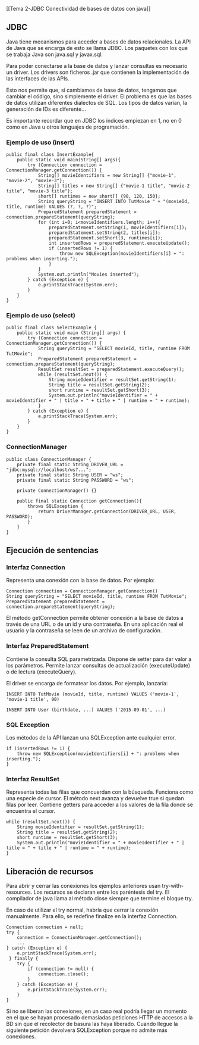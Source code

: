 [[Tema 2-JDBC Conectividad de bases de datos con java]]

## JDBC
Java tiene mecanismos para acceder a bases de datos relacionales. La API de Java que se encarga de esto se llama JDBC. Los paquetes con los que se trabaja Java son java.sql y javax.sql.

Para poder conectarse a la base de datos y lanzar consultas es necesario un driver. Los drivers son ficheros .jar que contienen la implementación de las interfaces de las APIs.

Esto nos permite que, si cambiamos de base de datos, tengamos que cambiar el código, sino simplemente el driver. El problema es que las bases de datos utilizan diferentes dialectos de SQL. Los tipos de datos varían, la generación de IDs es diferente...

Es importante recordar que en JDBC los índices empiezan en 1, no en 0 como en Java u otros lenguajes de programación.

### Ejemplo de uso (insert)
```
public final class InsertExample{
	public static void main(String[] args){
		try (Connection connection = ConnectionManager.getConnection()) {
			String[] movieIdentifiers = new String[] {"movie-1", "movie-2", "movie-3"};
			String[] titles = new String[] {"movie-1 title", "movie-2 title", "movie-3 title"};
			short[] runtimes = new short[] {90, 120, 150};
			String queryString = "INSERT INTO TutMovie " + "(movieId, title, runtime) VALUES (?, ?, ?)";
			PreparedStatement preparedStatement = connection.prepareStatement(queryString);
			for (int i=0; i<movieIdentifiers.length; i++){
				preparedStatement.setString(1, movieIdentifiers[i]);
				preparedStatement.setString(2, titles[i]);
				preparedStatement.setShort(3, runtimes[i]);
				int insertedRows = preparedStatement.executeUpdate();
				if (insertedRows != 1) { 
					throw new SQLException(movieIdentifiers[i] + ": problems when inserting."); 
				}
			}
			System.out.println("Movies inserted");
		} catch (Exception e) {
			e.printStackTrace(System.err);
		}
	}
}
```

### Ejemplo de uso (select)
```
public final class SelectExample {
	public static void main (String[] args) {
		try (Connection connection = ConnectionManager.getConnection()) {
			String queryString = "SELECT movieId, title, runtime FROM TutMovie";
			PreparedStatement preparedStatement = connection.prepareStatement(queryString);
			ResultSet resultSet = preparedStatement.executeQuery();
			while (resultSet.next()) {
				String movieIdentifier = resultSet.getString(1);
				String title = resultSet.getString(2);
				short runtime = resultSet.getShort(3);
				System.out.println("movieIdentifier = " + movieIdentifier + " | title = " + title + " | runtime = " + runtime);
			}
		} catch (Exception e) {
			e.printStackTrace(System.err);
		}
	}
}
```

### ConnectionManager
```
public class ConnectionManager {
	private final static String DRIVER_URL = "jdbc:mysql://localhost/ws?...";
	private final static String USER = "ws";
	private final static String PASSWORD = "ws";
	
	private ConnectionManager() {}

	public final static Connection getConnection(){
		throws SQLException {
			return DriverManager.getConnection(DRIVER_URL, USER, PASSWORD);
		}
	}
}
```

## Ejecución de sentencias
### Interfaz Connection
Representa una conexión con la base de datos. Por ejemplo:
```
Connection connection = ConnectionManager.getConnection()
String queryString = "SELECT movieId, title, runtime FROM TutMovie";
PreparedStatement preparedStatement = connection.prepareStatement(queryString);
```

El método getConnection permite obtener conexión a la base de datos a través de una URL o de un id y una contraseña. En una aplicación real el usuario y la contraseña se leen de un archivo de configuración.

### Interfaz PreparedStatement
Contiene la consulta SQL parametrizada. Dispone de setter para dar valor a los parámetros. Permite lanzar consultas de actualización (executeUpdate) o de lectura (executeQuery).

El driver se encarga de formatear los datos. Por ejemplo, lanzaría:
```
INSERT INTO TutMovie (movieId, title, runtime) VALUES ('movie-1', 'movie-1 title', 90)

INSERT INTO User (birthdate, ...) VALUES ('2015-09-01', ...)
```

### SQL Exception
Los métodos de la API lanzan una SQLException ante cualquier error.
```
if (insertedRows != 1) { 
	throw new SQLException(movieIdentifiers[i] + ": problems when inserting."); 
}
```

### Interfaz ResultSet
Representa todas las filas que concuerdan con la búsqueda. Funciona como una especie de cursor. El método next avanza y devuelve true si quedan filas por leer. Contiene getters para acceder a los valores de la fila donde se encuentra el cursor.
```
while (resultSet.next()) {
	String movieIdentifier = resultSet.getString(1);
	String title = resultSet.getString(2);
	short runtime = resultSet.getShort(3);
	System.out.println("movieIdentifier = " + movieIdentifier + " | title = " + title + " | runtime = " + runtime);
}
```

## Liberación de recursos
Para abrir y cerrar las conexiones los ejemplos anteriores usan try-with-resources. Los recursos se declaran entre los paréntesis del try. El compilador de java llama al método close siempre que termine el bloque try.

En caso de utilizar el try normal, habría que cerrar la conexión manualmente. Para ello, se redefine finalize en la interfaz Connection.

```
Connection connection = null;
try { 
	connection = ConnectionManager.getConnection(); 
	...
} catch (Exception e) { 
	e.printStackTrace(System.err);
 } finally {
	try {
		if (connection != null) { 
			connection.close(); 
		} 
	} catch (Exception e) {
		e.printStackTrace(System.err); 
	} 
}
```

Si no se liberan las conexiones, en un caso real podría llegar un momento en el que se hayan procesado demasiadas peticiones HTTP de accesos a la BD sin que el recolector de basura las haya liberado. Cuando llegue la siguiente petición devolverá SQLException porque no admite más conexiones.